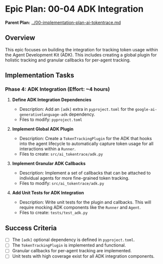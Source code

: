 # Epic Plan: 00-04 ADK Integration

**Parent Plan:** [../00-implementation-plan-ai-tokentrace.md](../00-implementation-plan-ai-tokentrace.md)

## Overview
This epic focuses on building the integration for tracking token usage within the Agent Development Kit (ADK). This includes creating a global plugin for holistic tracking and granular callbacks for per-agent tracking.

## Implementation Tasks

### Phase 4: ADK Integration (Effort: ~4 hours)
1.  **Define ADK Integration Dependencies**
    -   Description: Add an `[adk]` extra in `pyproject.toml` for the `google-ai-generativelanguage-adk` dependency.
    -   Files to modify: `pyproject.toml`

2.  **Implement Global ADK Plugin**
    -   Description: Create a `TokenTrackingPlugin` for the ADK that hooks into the agent lifecycle to automatically capture token usage for all interactions within a `Runner`.
    -   Files to create: `src/ai_tokentrace/adk.py`

3.  **Implement Granular ADK Callbacks**
    -   Description: Implement a set of callbacks that can be attached to individual agents for more fine-grained token tracking.
    -   Files to modify: `src/ai_tokentrace/adk.py`

4.  **Add Unit Tests for ADK Integration**
    -   Description: Write unit tests for the plugin and callbacks. This will require mocking ADK components like the `Runner` and `Agent`.
    -   Files to create: `tests/test_adk.py`

## Success Criteria
- [ ] The `[adk]` optional dependency is defined in `pyproject.toml`.
- [ ] The `TokenTrackingPlugin` is implemented and functional.
- [ ] Granular callbacks for per-agent tracking are implemented.
- [ ] Unit tests with high coverage exist for all ADK integration components.
